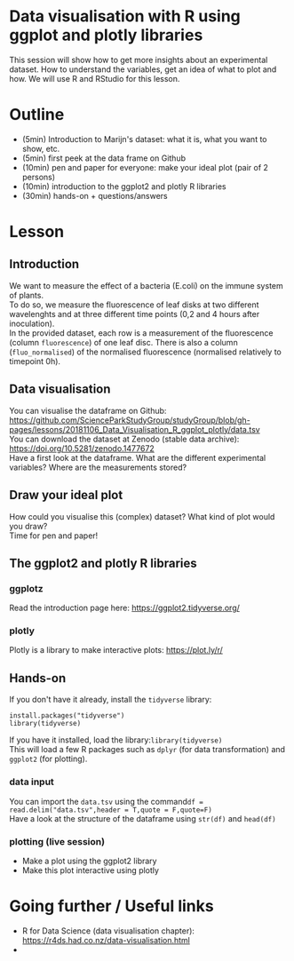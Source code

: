 # Data visualisation with R using ggplot and plotly libraries
This session will show how to get more insights about an experimental dataset. How to understand the variables, get an idea of what to plot and how. We will use R and RStudio for this lesson.

# Outline
- (5min) Introduction to Marijn's dataset: what it is, what you want to show, etc.
- (5min) first peek at the data frame on Github 
- (10min) pen and paper for everyone: make your ideal plot (pair of 2 persons)
- (10min) introduction to the ggplot2 and plotly R libraries
- (30min) hands-on + questions/answers

# Lesson 
## Introduction 
We want to measure the effect of a bacteria (E.coli) on the immune system of plants.   
To do so, we measure the fluorescence of leaf disks at two different wavelenghts and at three different time points (0,2 and 4 hours after inoculation).  
In the provided dataset, each row is a measurement of the fluorescence (column `fluorescence`) of one leaf disc. There is also a column (`fluo_normalised`) of the normalised fluorescence (normalised relatively to timepoint 0h).   

## Data visualisation 
You can visualise the dataframe on Github: https://github.com/ScienceParkStudyGroup/studyGroup/blob/gh-pages/lessons/20181106_Data_Visualisation_R_ggplot_plotly/data.tsv      
You can download the dataset at Zenodo (stable data archive): https://doi.org/10.5281/zenodo.1477672  
Have a first look at the dataframe. What are the different experimental variables? Where are the measurements stored?  

## Draw your ideal plot
How could you visualise this (complex) dataset? What kind of plot would you draw?      
Time for pen and paper!

## The ggplot2 and plotly R libraries
### ggplotz
Read the introduction page here: https://ggplot2.tidyverse.org/

### plotly
Plotly is a library to make interactive plots: https://plot.ly/r/

## Hands-on
If you don't have it already, install the `tidyverse` library:   
```
install.packages("tidyverse")
library(tidyverse)
```
If you have it installed, load the library:`library(tidyverse)`  
This will load a few R packages such as `dplyr` (for data transformation) and `ggplot2` (for plotting).

### data input
You can import the `data.tsv` using the command`df = read.delim("data.tsv",header = T,quote = F,quote=F)`  
Have a look at the structure of the dataframe using `str(df)` and `head(df)` 

### plotting (live session)
- Make a plot using the ggplot2 library
- Make this plot interactive using plotly 

# Going further / Useful links
- R for Data Science (data visualisation chapter): https://r4ds.had.co.nz/data-visualisation.html
- 

